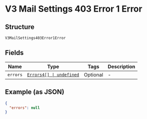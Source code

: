
# V3 Mail Settings 403 Error 1 Error

## Structure

`V3MailSettings403Error1Error`

## Fields

| Name | Type | Tags | Description |
|  --- | --- | --- | --- |
| `errors` | [`Errors4[] \| undefined`](../../doc/models/errors-4.md) | Optional | - |

## Example (as JSON)

```json
{
  "errors": null
}
```

